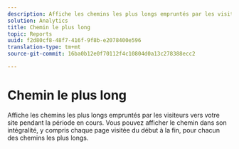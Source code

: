 ```yaml
---
description: Affiche les chemins les plus longs empruntés par les visiteurs vers votre site pendant la période en cours. Vous pouvez afficher le chemin dans son intégralité, y compris chaque page visitée du début à la fin, pour chacun des chemins les plus longs.
solution: Analytics
title: Chemin le plus long
topic: Reports
uuid: f2d80cf8-48f7-416f-9f8b-e2078400e596
translation-type: tm+mt
source-git-commit: 16ba0b12e0f70112f4c10804d0a13c278388ecc2

---
```



# Chemin le plus long

Affiche les chemins les plus longs empruntés par les visiteurs vers votre site pendant la période en cours. Vous pouvez afficher le chemin dans son intégralité, y compris chaque page visitée du début à la fin, pour chacun des chemins les plus longs.

